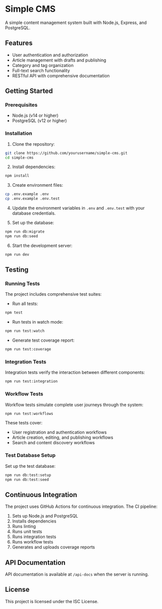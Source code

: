 # Simple CMS

A simple content management system built with Node.js, Express, and PostgreSQL.

## Features

- User authentication and authorization
- Article management with drafts and publishing
- Category and tag organization
- Full-text search functionality
- RESTful API with comprehensive documentation

## Getting Started

### Prerequisites

- Node.js (v14 or higher)
- PostgreSQL (v12 or higher)

### Installation

1. Clone the repository:
```bash
git clone https://github.com/yourusername/simple-cms.git
cd simple-cms
```

2. Install dependencies:
```bash
npm install
```

3. Create environment files:
```bash
cp .env.example .env
cp .env.example .env.test
```

4. Update the environment variables in `.env` and `.env.test` with your database credentials.

5. Set up the database:
```bash
npm run db:migrate
npm run db:seed
```

6. Start the development server:
```bash
npm run dev
```

## Testing

### Running Tests

The project includes comprehensive test suites:

- Run all tests:
```bash
npm test
```

- Run tests in watch mode:
```bash
npm run test:watch
```

- Generate test coverage report:
```bash
npm run test:coverage
```

### Integration Tests

Integration tests verify the interaction between different components:

```bash
npm run test:integration
```

### Workflow Tests

Workflow tests simulate complete user journeys through the system:

```bash
npm run test:workflows
```

These tests cover:
- User registration and authentication workflows
- Article creation, editing, and publishing workflows
- Search and content discovery workflows

### Test Database Setup

Set up the test database:

```bash
npm run db:test:setup
npm run db:test:seed
```

## Continuous Integration

The project uses GitHub Actions for continuous integration. The CI pipeline:

1. Sets up Node.js and PostgreSQL
2. Installs dependencies
3. Runs linting
4. Runs unit tests
5. Runs integration tests
6. Runs workflow tests
7. Generates and uploads coverage reports

## API Documentation

API documentation is available at `/api-docs` when the server is running.

## License

This project is licensed under the ISC License.